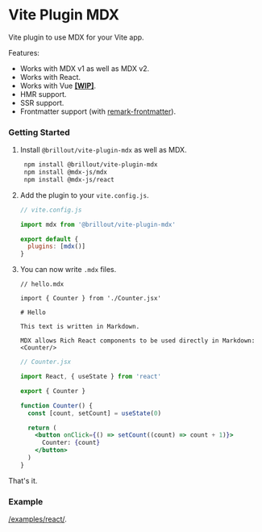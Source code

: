 # Vite Plugin MDX

Vite plugin to use MDX for your Vite app.

Features:

- Works with MDX v1 as well as MDX v2.
- Works with React.
- Works with Vue [**[WIP]**](https://github.com/brillout/vite-plugin-mdx/issues/3).
- HMR support.
- SSR support.
- Frontmatter support (with [remark-frontmatter](https://github.com/remarkjs/remark-frontmatter)).

### Getting Started

1. Install `@brillout/vite-plugin-mdx` as well as MDX.

   ```sh
    npm install @brillout/vite-plugin-mdx
    npm install @mdx-js/mdx
    npm install @mdx-js/react
   ```

2. Add the plugin to your `vite.config.js`.

   ```js
   // vite.config.js

   import mdx from '@brillout/vite-plugin-mdx'

   export default {
     plugins: [mdx()]
   }
   ```

3. You can now write `.mdx` files.

   ```mdx-js
   // hello.mdx

   import { Counter } from './Counter.jsx'

   # Hello

   This text is written in Markdown.

   MDX allows Rich React components to be used directly in Markdown: <Counter/>
   ```

   ```jsx
   // Counter.jsx

   import React, { useState } from 'react'

   export { Counter }

   function Counter() {
     const [count, setCount] = useState(0)

     return (
       <button onClick={() => setCount((count) => count + 1)}>
         Counter: {count}
       </button>
     )
   }
   ```

That's it.

### Example

[/examples/react/](/examples/react/).

